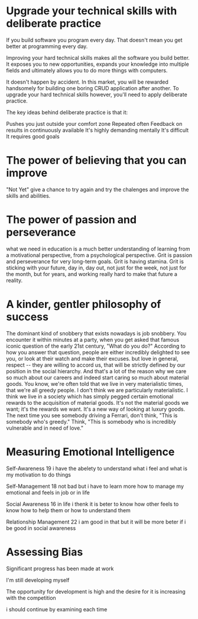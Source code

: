 # Upgrade your technical skills with deliberate practice

If you build software you program every day. That doesn't mean you get better at programming every day.

Improving your hard technical skills makes all the software you build better. It exposes you to new opportunities, expands your knowledge into multiple fields and ultimately allows you to do more things with computers.

It doesn't happen by accident. In this market, you will be rewarded handsomely for building one boring CRUD application after another. To upgrade your hard technical skills however, you'll need to apply deliberate practice.

The key ideas behind deliberate practice is that it:

Pushes you just outside your comfort zone
Repeated often
Feedback on results in continuously available
It's highly demanding mentally
It's difficult
It requires good goals

# The power of believing that you can improve

"Not Yet" give a chance to try again and try the chalenges and improve the skills and abilities.

# The power of passion and perseverance

what we need in education is a much better understanding of learning from a motivational perspective, from a psychological perspective.
Grit is passion and perseverance for very long-term goals. Grit is having stamina. Grit is sticking with your future, day in, day out, not just for the week, not just for the month, but for years, and working really hard to make that future a reality.

# A kinder, gentler philosophy of success

The dominant kind of snobbery that exists nowadays is job snobbery. You encounter it within minutes at a party, when you get asked that famous iconic question of the early 21st century, "What do you do?" According to how you answer that question, people are either incredibly delighted to see you, or look at their watch and make their excuses.
 but love in general, respect -- they are willing to accord us, that will be strictly defined by our position in the social hierarchy.
 And that's a lot of the reason why we care so much about our careers and indeed start caring so much about material goods. You know, we're often told that we live in very materialistic times, that we're all greedy people. I don't think we are particularly materialistic. I think we live in a society which has simply pegged certain emotional rewards to the acquisition of material goods. It's not the material goods we want; it's the rewards we want. It's a new way of looking at luxury goods. The next time you see somebody driving a Ferrari, don't think, "This is somebody who's greedy." Think, "This is somebody who is incredibly vulnerable and in need of love."

# Measuring Emotional Intelligence

 Self-Awareness
19
i have the abelety to understand what i feel and what is my motivation to do things

Self-Management
18
not bad but i have to learn more how to manage my emotional and feels in job or in life 

Social Awareness
16
in life i thenk it is beter to know how other feels to know how to help them or how to understand them

Relationship Management
22
i am good in that but it will be more beter if i be good in social awareness 

# Assessing Bias

Significant progress has been made at work

I'm still developing myself

The opportunity for development is high and the desire for it is increasing with the competition

i should continue   by examining each time 
